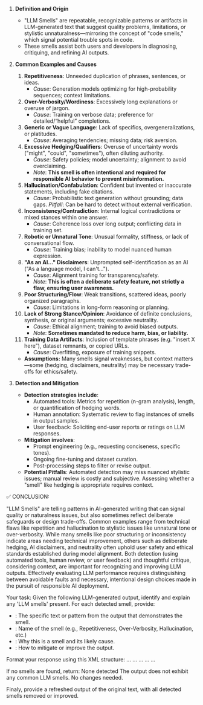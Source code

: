 1.  **Definition and Origin**
    *   "LLM Smells" are repeatable, recognizable patterns or artifacts in LLM-generated text that suggest quality problems, limitations, or stylistic unnaturalness—mirroring the concept of "code smells," which signal potential trouble spots in code.
    *   These smells assist both users and developers in diagnosing, critiquing, and refining AI outputs.

2.  **Common Examples and Causes**
    1.  **Repetitiveness**: Unneeded duplication of phrases, sentences, or ideas.
        *   *Cause*: Generation models optimizing for high-probability sequences; context limitations.
    2.  **Over-Verbosity/Wordiness**: Excessively long explanations or overuse of jargon.
        *   *Cause*: Training on verbose data; preference for detailed/“helpful” completions.
    3.  **Generic or Vague Language**: Lack of specifics, overgeneralizations, or platitudes.
        *   *Cause*: Averaging tendencies; missing data; risk aversion.
    4.  **Excessive Hedging/Qualifiers**: Overuse of uncertainty words ("might", "could", "sometimes"), often diluting authority.
        *   *Cause*: Safety policies; model uncertainty; alignment to avoid overclaiming.
        *   *Note*: **This smell is often intentional and required for responsible AI behavior to prevent misinformation.**
    5.  **Hallucination/Confabulation**: Confident but invented or inaccurate statements, including fake citations.
        *   *Cause*: Probabilistic text generation without grounding; data gaps. *Pitfall*: Can be hard to detect without external verification.
    6.  **Inconsistency/Contradiction**: Internal logical contradictions or mixed stances within one answer.
        *   *Cause*: Coherence loss over long output; conflicting data in training set.
    7.  **Robotic or Unnatural Tone**: Unusual formality, stiffness, or lack of conversational flow.
        *   *Cause*: Training bias; inability to model nuanced human expression.
    8.  **"As an AI..." Disclaimers**: Unprompted self-identification as an AI ("As a language model, I can't...").
        *   *Cause*: Alignment training for transparency/safety.
        *   *Note*: **This is often a deliberate safety feature, not strictly a flaw, ensuring user awareness.**
    9.  **Poor Structuring/Flow**: Weak transitions, scattered ideas, poorly organized paragraphs.
        *   *Cause*: Limitations in long-form reasoning or planning.
    10. **Lack of Strong Stance/Opinion**: Avoidance of definite conclusions, synthesis, or original arguments; excessive neutrality.
        *   *Cause*: Ethical alignment; training to avoid biased outputs.
        *   *Note*: **Sometimes mandated to reduce harm, bias, or liability.**
    11. **Training Data Artifacts**: Inclusion of template phrases (e.g. "insert X here"), dataset remnants, or copied URLs.
        *   *Cause*: Overfitting, exposure of training snippets.

    *   **Assumptions:** Many smells signal weaknesses, but context matters—some (hedging, disclaimers, neutrality) may be necessary trade-offs for ethics/safety.

3.  **Detection and Mitigation**
    *   **Detection strategies include**:
        *   Automated tools: Metrics for repetition (n-gram analysis), length, or quantification of hedging words.
        *   Human annotation: Systematic review to flag instances of smells in output samples.
        *   User feedback: Soliciting end-user reports or ratings on LLM responses.
    *   **Mitigation involves**:
        *   Prompt engineering (e.g., requesting conciseness, specific tones).
        *   Ongoing fine-tuning and dataset curation.
        *   Post-processing steps to filter or revise output.
    *   **Potential Pitfalls**: Automated detection may miss nuanced stylistic issues; manual review is costly and subjective. Assessing whether a "smell" like hedging is appropriate requires context.

✅ CONCLUSION:

"LLM Smells" are telling patterns in AI-generated writing that can signal quality or naturalness issues, but also sometimes reflect deliberate safeguards or design trade-offs. Common examples range from technical flaws like repetition and hallucination to stylistic issues like unnatural tone or over-verbosity. While many smells like poor structuring or inconsistency indicate areas needing technical improvement, others such as deliberate hedging, AI disclaimers, and neutrality often uphold user safety and ethical standards established during model alignment. Both detection (using automated tools, human review, or user feedback) and thoughtful critique, considering context, are important for recognizing and improving LLM outputs. Effectively evaluating LLM performance requires distinguishing between avoidable faults and necessary, intentional design choices made in the pursuit of responsible AI deployment.
 

Your task: Given the following LLM-generated output, identify and explain any 'LLM smells' present. For each detected smell, provide:
- <evidence>: The specific text or pattern from the output that demonstrates the smell.
- <smell>: Name of the smell (e.g., Repetitiveness, Over-Verbosity, Hallucination, etc.)
- <explanation>: Why this is a smell and its likely cause.
- <suggestion>: How to mitigate or improve the output.

Format your response using this XML structure:
<smells>
<item>
  <evidence>...</evidence>
  <smell>...</smell>
  <explanation>...</explanation>
  <suggestion>...</suggestion>
</item>
...
</smells>

If no smells are found, return:
<smells>
<item>
  <evidence></evidence>
  <smell>None detected</smell>
  <explanation>The output does not exhibit any common LLM smells.</explanation>
  <suggestion>No changes needed.</suggestion>
</item>
</smells>

Finaly, provide a refreshed output of the original text, with all detected smells removed or improved.